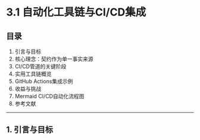 # 3.1 自动化工具链与CI/CD集成

## 目录
1. 引言与目标
2. 核心理念：契约作为单一事实来源
3. CI/CD管道的关键阶段
4. 实用工具链概览
5. GitHub Actions集成示例
6. 收益与挑战
7. Mermaid CI/CD自动化流程图
8. 参考文献

---

## 1. 引言与目标
 
